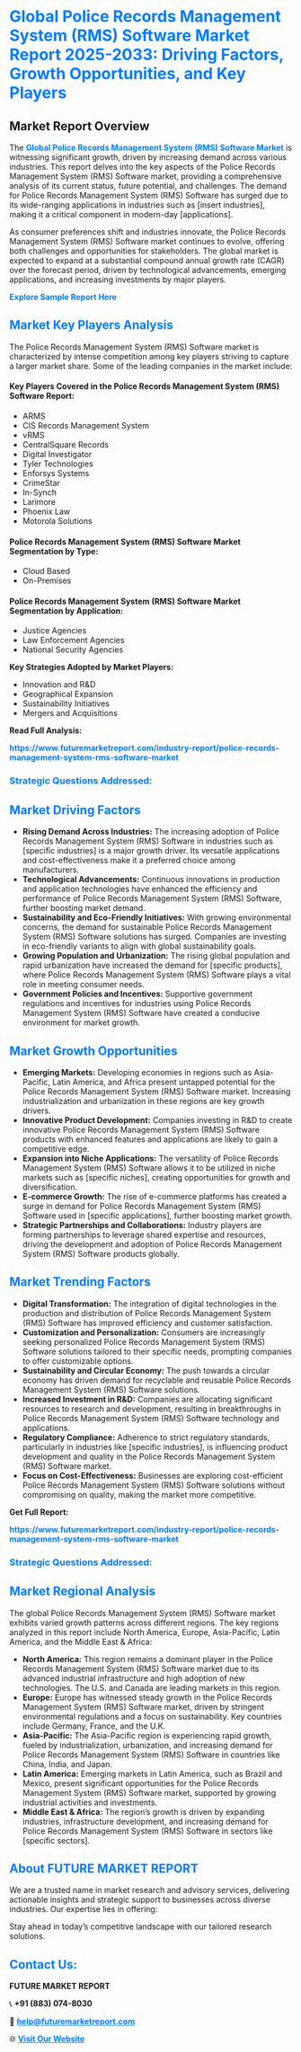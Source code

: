 <h1 style="color: #007BFF;">Global Police Records Management System (RMS) Software Market Report 2025-2033: Driving Factors, Growth Opportunities, and Key Players</h1>

<section id="overview">
<h2>Market Report Overview</h2>
<p>The <a href="https://www.futuremarketreport.com/industry-report/police-records-management-system-rms-software-market" style="color: #007BFF; text-decoration: none;"><strong>Global Police Records Management System (RMS) Software Market</strong></a> is witnessing significant growth, driven by increasing demand across various industries. This report delves into the key aspects of the Police Records Management System (RMS) Software market, providing a comprehensive analysis of its current status, future potential, and challenges. The demand for Police Records Management System (RMS) Software has surged due to its wide-ranging applications in industries such as [insert industries], making it a critical component in modern-day [applications].</p>
<p>As consumer preferences shift and industries innovate, the Police Records Management System (RMS) Software market continues to evolve, offering both challenges and opportunities for stakeholders. The global market is expected to expand at a substantial compound annual growth rate (CAGR) over the forecast period, driven by technological advancements, emerging applications, and increasing investments by major players.</p>
</section>

<section id="overview">
<p><a href="https://www.futuremarketreport.com/request-sample/reportId=25926" style="color: #007BFF; text-decoration: none;"><strong>Explore Sample Report Here</strong></a></p>
</section>

<section id="key-players">
<h2 style="color: #007BFF;">Market Key Players Analysis</h2>
<p>The Police Records Management System (RMS) Software market is characterized by intense competition among key players striving to capture a larger market share. Some of the leading companies in the market include:</p>
<h4>Key Players Covered in the Police Records Management System (RMS) Software Report:</h4>
<ul><li>ARMS</li><li>CIS Records Management System</li><li>vRMS</li><li>CentralSquare Records</li><li>Digital Investigator</li><li>Tyler Technologies</li><li>Enforsys Systems</li><li>CrimeStar</li><li>In-Synch</li><li>Larimore</li><li>Phoenix Law</li><li>Motorola Solutions</li></ul>
<h4>Police Records Management System (RMS) Software Market Segmentation by Type:</h4>
<ul><li>Cloud Based</li><li>On-Premises</li></ul>

<h4>Police Records Management System (RMS) Software Market Segmentation by Application:</h4>
<ul><li>Justice Agencies</li><li>Law Enforcement Agencies</li><li>National Security Agencies</li></ul>
<p><strong>Key Strategies Adopted by Market Players:</strong></p>
<ul>
<li>Innovation and R&D</li>
<li>Geographical Expansion</li>
<li>Sustainability Initiatives</li>
<li>Mergers and Acquisitions</li>
</ul>
</section>

<section>
<p><strong>Read Full Analysis: </strong></p><a href="https://www.futuremarketreport.com/industry-report/police-records-management-system-rms-software-market" style="color: #007BFF; text-decoration: none;"><strong>https://www.futuremarketreport.com/industry-report/police-records-management-system-rms-software-market</strong></a>
<h3 style="color: #007BFF;">Strategic Questions Addressed:</h3>
</section>

<section id="driving-factors">
<h2 style="color: #007BFF;">Market Driving Factors</h2>
<ul>
<li><strong>Rising Demand Across Industries:</strong> The increasing adoption of Police Records Management System (RMS) Software in industries such as [specific industries] is a major growth driver. Its versatile applications and cost-effectiveness make it a preferred choice among manufacturers.</li>
<li><strong>Technological Advancements:</strong> Continuous innovations in production and application technologies have enhanced the efficiency and performance of Police Records Management System (RMS) Software, further boosting market demand.</li>
<li><strong>Sustainability and Eco-Friendly Initiatives:</strong> With growing environmental concerns, the demand for sustainable Police Records Management System (RMS) Software solutions has surged. Companies are investing in eco-friendly variants to align with global sustainability goals.</li>
<li><strong>Growing Population and Urbanization:</strong> The rising global population and rapid urbanization have increased the demand for [specific products], where Police Records Management System (RMS) Software plays a vital role in meeting consumer needs.</li>
<li><strong>Government Policies and Incentives:</strong> Supportive government regulations and incentives for industries using Police Records Management System (RMS) Software have created a conducive environment for market growth.</li>
</ul>
</section>

<section id="growth-opportunities">
<h2 style="color: #007BFF;">Market Growth Opportunities</h2>
<ul>
<li><strong>Emerging Markets:</strong> Developing economies in regions such as Asia-Pacific, Latin America, and Africa present untapped potential for the Police Records Management System (RMS) Software market. Increasing industrialization and urbanization in these regions are key growth drivers.</li>
<li><strong>Innovative Product Development:</strong> Companies investing in R&D to create innovative Police Records Management System (RMS) Software products with enhanced features and applications are likely to gain a competitive edge.</li>
<li><strong>Expansion into Niche Applications:</strong> The versatility of Police Records Management System (RMS) Software allows it to be utilized in niche markets such as [specific niches], creating opportunities for growth and diversification.</li>
<li><strong>E-commerce Growth:</strong> The rise of e-commerce platforms has created a surge in demand for Police Records Management System (RMS) Software used in [specific applications], further boosting market growth.</li>
<li><strong>Strategic Partnerships and Collaborations:</strong> Industry players are forming partnerships to leverage shared expertise and resources, driving the development and adoption of Police Records Management System (RMS) Software products globally.</li>
</ul>
</section>

<section id="trending-factors">
<h2 style="color: #007BFF;">Market Trending Factors</h2>
<ul>
<li><strong>Digital Transformation:</strong> The integration of digital technologies in the production and distribution of Police Records Management System (RMS) Software has improved efficiency and customer satisfaction.</li>
<li><strong>Customization and Personalization:</strong> Consumers are increasingly seeking personalized Police Records Management System (RMS) Software solutions tailored to their specific needs, prompting companies to offer customizable options.</li>
<li><strong>Sustainability and Circular Economy:</strong> The push towards a circular economy has driven demand for recyclable and reusable Police Records Management System (RMS) Software solutions.</li>
<li><strong>Increased Investment in R&D:</strong> Companies are allocating significant resources to research and development, resulting in breakthroughs in Police Records Management System (RMS) Software technology and applications.</li>
<li><strong>Regulatory Compliance:</strong> Adherence to strict regulatory standards, particularly in industries like [specific industries], is influencing product development and quality in the Police Records Management System (RMS) Software market.</li>
<li><strong>Focus on Cost-Effectiveness:</strong> Businesses are exploring cost-efficient Police Records Management System (RMS) Software solutions without compromising on quality, making the market more competitive.</li>
</ul>
</section>

<section>
<p><strong>Get Full Report: </strong></p><a href="https://www.futuremarketreport.com/industry-report/police-records-management-system-rms-software-market" style="color: #007BFF; text-decoration: none;"><strong>https://www.futuremarketreport.com/industry-report/police-records-management-system-rms-software-market</strong></a>
<h3 style="color: #007BFF;">Strategic Questions Addressed:</h3>
</section>


<section id="regional-analysis">
<h2 style="color: #007BFF;">Market Regional Analysis</h2>
<p>The global Police Records Management System (RMS) Software market exhibits varied growth patterns across different regions. The key regions analyzed in this report include North America, Europe, Asia-Pacific, Latin America, and the Middle East & Africa:</p>
<ul>
<li><strong>North America:</strong> This region remains a dominant player in the Police Records Management System (RMS) Software market due to its advanced industrial infrastructure and high adoption of new technologies. The U.S. and Canada are leading markets in this region.</li>
<li><strong>Europe:</strong> Europe has witnessed steady growth in the Police Records Management System (RMS) Software market, driven by stringent environmental regulations and a focus on sustainability. Key countries include Germany, France, and the U.K.</li>
<li><strong>Asia-Pacific:</strong> The Asia-Pacific region is experiencing rapid growth, fueled by industrialization, urbanization, and increasing demand for Police Records Management System (RMS) Software in countries like China, India, and Japan.</li>
<li><strong>Latin America:</strong> Emerging markets in Latin America, such as Brazil and Mexico, present significant opportunities for the Police Records Management System (RMS) Software market, supported by growing industrial activities and investments.</li>
<li><strong>Middle East & Africa:</strong> The region’s growth is driven by expanding industries, infrastructure development, and increasing demand for Police Records Management System (RMS) Software in sectors like [specific sectors].</li>
</ul>
</section>

<footer>
<h2 style="color: #007BFF;">About FUTURE MARKET REPORT</h2>
<p>We are a trusted name in market research and advisory services, delivering actionable insights and strategic support to businesses across diverse industries. Our expertise lies in offering:</p>

<p>Stay ahead in today’s competitive landscape with our tailored research solutions.</p>

<h2 style="color: #007BFF;">Contact Us:</h2>
<p><strong>FUTURE MARKET REPORT</strong></p>
<p>📞 <strong>+91 (883) 074-8030</strong></p>
<p>📧 <strong><a href="mailto:help@futuremarketreport.com" style="color: #007BFF;">help@futuremarketreport.com</a></strong></p>
<p>🌐 <strong><a href="https://www.futuremarketreport.com/" style="color: #007BFF;">Visit Our Website</a></strong></p>
</footer>